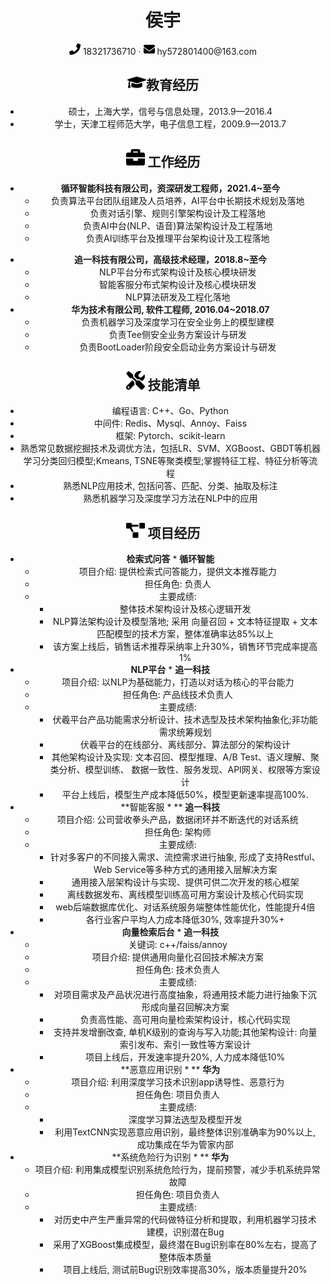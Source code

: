  <center>
     <h1>侯宇</h1>
     <div>
         <span>
             <img src="assets/phone-solid.svg" width="18px">
             18321736710
         </span>
         ·
         <span>
             <img src="assets/envelope-solid.svg" width="18px">
             hy572801400@163.com
         </span>

## <img src="assets/graduation-cap-solid.svg" width="30px">教育经历


- 硕士，上海大学，信号与信息处理，2013.9—2016.4
- 学士，天津工程师范大学，电子信息工程，2009.9—2013.7

## <img src="assets/briefcase-solid.svg" width="30px"> 工作经历

* **循环智能科技有限公司，资深研发工程师，2021.4~至今**
  * 负责算法平台团队组建及人员培养，AI平台中长期技术规划及落地
  * 负责对话引擎、规则引擎架构设计及工程落地
  * 负责AI中台(NLP、语音)算法架构设计及工程落地
  * 负责AI训练平台及推理平台架构设计及工程落地

- **追一科技有限公司，高级技术经理，2018.8~至今**
   * NLP平台分布式架构设计及核心模块研发
   * 智能客服分布式架构设计及核心模块研发
   * NLP算法研发及工程化落地
- **华为技术有限公司,   软件工程师,  2016.04~2018.07**
   - 负责机器学习及深度学习在安全业务上的模型建模
   - 负责Tee侧安全业务方案设计与研发
   - 负责BootLoader阶段安全启动业务方案设计与研发

## <img src="assets/tools-solid.svg" width="30px"> 技能清单

- 编程语言: C++、Go、Python
- 中间件: Redis、Mysql、Annoy、Faiss
- 框架: Pytorch、scikit-learn
- 熟悉常见数据挖掘技术及调优方法，包括LR、SVM、XGBoost、GBDT等机器学习分类回归模型;Kmeans, TSNE等聚类模型;掌握特征工程、特征分析等流程
- 熟悉NLP应用技术, 包括问答、匹配、分类、抽取及标注
- 熟悉机器学习及深度学习方法在NLP中的应用

## <img src="assets/project-diagram-solid.svg" width="30px"> 项目经历

- **检索式问答** * **循环智能** 
  - 项目介绍: 提供检索式问答能力，提供文本推荐能力
  - 担任角色: 负责人
  - 主要成绩:
    - 整体技术架构设计及核心逻辑开发
    - NLP算法架构设计及模型落地; 采用 向量召回 + 文本特征提取 + 文本匹配模型的技术方案，整体准确率达85%以上  
    - 该方案上线后，销售话术推荐采纳率上升30%，销售环节完成率提高1%
- **NLP平台**  * **追一科技** 
  - 项目介绍: 以NLP为基础能力，打造以对话为核心的平台能力
  - 担任角色: 产品线技术负责人
  - 主要成绩:
    - 伏羲平台产品功能需求分析设计、技术选型及技术架构抽象化;非功能需求统筹规划
    - 伏羲平台的在线部分、离线部分、算法部分的架构设计
    - 其他架构设计及实现: 文本召回、模型推理、A/B Test、语义理解、聚类分析、模型训练、 数据一致性、服务发现、API网关、权限等方案设计
    - 平台上线后，模型生产成本降低50%，模型更新速率提高100%.
- **智能客服 * ** **追一科技**     	                          
  - 项目介绍:  公司营收拳头产品，数据闭环并不断迭代的对话系统
  - 担任角色:  架构师
  - 主要成绩:
    - 针对多客户的不同接入需求、流控需求进行抽象, 形成了支持Restful、Web Service等多种方式的通用接入层解决方案
    - 通用接入层架构设计与实现、提供可供二次开发的核心框架
    - 离线数据发布、离线模型训练高可用方案设计及核心代码实现
    - web后端数据库优化、对话系统服务端整体性能优化，性能提升4倍
    - 各行业客户平均人力成本降低30%, 效率提升30%+
- **向量检索后台** * **追一科技** 
  - 关键词: c++/faiss/annoy
  - 项目介绍:  提供通用向量化召回技术解决方案
  - 担任角色:  技术负责人
  - 主要成绩:
    - 对项目需求及产品状况进行高度抽象，将通用技术能力进行抽象下沉形成向量召回解决方案
    - 负责高性能、高可用向量检索架构设计，核心代码实现
    - 支持并发增删改查,  单机K级别的查询与写入功能;其他架构设计: 向量索引发布、索引一致性等方案设计
    - 项目上线后，开发速率提升20%, 人力成本降低10%
- **恶意应用识别 * ** **华为**
  - 项目介绍:  利用深度学习技术识别app诱导性、恶意行为
  - 担任角色:  项目负责人
  - 主要成绩:
    - 深度学习算法选型及模型开发
    - 利用TextCNN实现恶意应用识别，最终整体识别准确率为90%以上, 成功集成在华为管家内部
- **系统危险行为识别 * ** **华为**
  - 项目介绍: 利用集成模型识别系统危险行为，提前预警，减少手机系统异常故障
  - 担任角色:  项目负责人
  - 主要成绩:
    - 对历史中产生严重异常的代码做特征分析和提取，利用机器学习技术建模，识别潜在Bug
    - 采用了XGBoost集成模型，最终潜在Bug识别率在80%左右，提高了整体版本质量
    - 项目上线后, 测试前Bug识别效率提高30%，版本质量提升20%
